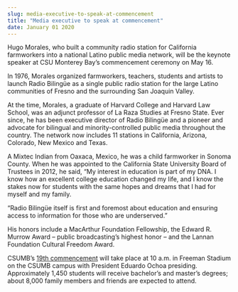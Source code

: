 ```yaml
---
slug: media-executive-to-speak-at-commencement
title: "Media executive to speak at commencement"
date: January 01 2020
---
```


<p>Hugo Morales, who built a community radio station for California farmworkers into a national Latino public media network, will be the keynote speaker at CSU Monterey Bay’s commencement ceremony on May 16. </p><p>In 1976, Morales organized farmworkers, teachers, students and artists to launch Radio Bilingüe as a single public radio station for the large Latino communities of Fresno and the surrounding San Joaquin Valley.
</p><p>At the time, Morales, a graduate of Harvard College and Harvard Law School, was an adjunct professor of La Raza Studies at Fresno State. Ever since, he has been executive director of Radio Bilingüe and a pioneer and advocate for bilingual and minority&#45;controlled public media throughout the country. The network now includes 11 stations in California, Arizona, Colorado, New Mexico and Texas.
</p><p>A Mixtec Indian from Oaxaca, Mexico, he was a child farmworker in Sonoma County. When he was appointed to the California State University Board of Trustees in 2012, he said, “My interest in education is part of my DNA. I know how an excellent college education changed my life, and I know the stakes now for students with the same hopes and dreams that I had for myself and my family.
</p><p>“Radio Bilingüe itself is first and foremost about education and ensuring access to information for those who are underserved.”
</p><p>His honors include a MacArthur Foundation Fellowship, the Edward R. Murrow Award – public broadcasting’s highest honor – and the Lannan Foundation Cultural Freedom Award.
</p><p>CSUMB’s <a href="https://csumb.edu/commencement">19th commencement</a> will take place at 10 a.m. in Freeman Stadium on the CSUMB campus with President Eduardo Ochoa presiding. Approximately 1,450 students will receive bachelor’s and master’s degrees; about 8,000 family members and friends are expected to attend.
</p>
